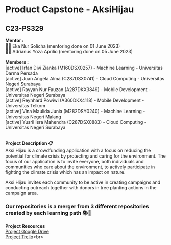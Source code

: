 # Product Capstone - AksiHijau

## **C23-PS329**

**Mentor :**   
👩‍🏫 Eka Nur Solicha (mentoring done on 01 June 2023)<br>
👨‍🏫 Adrianus Yoza Aprilio (mentoring done on 05 June 2023)<br>
<br>**Members :**<br> 
[active] Irfan Divi Zianka (M160DSX0257) - Machine Learning - Universitas Darma Persada<br>
[active] Juan Angela Alma (C287DSX0741) - Cloud Computing - Universitas Negeri Surabaya<br>
[active] Rayyan Nur Fauzan (A287DKX3849) - Mobile Development - Universitas Negeri Surabaya<br>
[active] Reynhard Powiwi (A360DKX4118) - Mobile Development - Universitas Telkom<br>
[active] Vina Maulida Junia (M282DSY0240) - Machine Learning - Universitas Negeri Malang<br>
[active] Yusril Isra Mahendra (C287DSX0883) - Cloud Computing - Universitas Negeri Surabaya<br>


<br>**Project Description 📋**<br>
Aksi Hijau is a crowdfunding application with a focus on reducing the potential for climate crisis by protecting and caring for the environment. The focus of our application is to invite everyone, both individuals and communities who care about the environment, to actively participate in fighting the climate crisis which has an impact on nature. 

Aksi Hijau invites each community to be active in creating campaigns and conducting outreach together with donors in tree planting actions in the campaign area.

### **Our repositories is a merger from 3 different repositories created by each learning path 📚🔄**

**Project Resources** <br>
[Project Google Drive](https://drive.google.com/drive/folders/1_cgaQPcp34YJ5Yk3loKtIDe-ALkOP1Hk?usp=sharing)<br>
[Project Trello]([https://trello.com/w/aksihijau](https://trello.com/invite/b/SSBd9nwj/ATTI65835540b8351a471ab317b562a1c1f61D81D5AE/product-building))<br>
<!--

**Here are some ideas to get you started:**

🙋‍♀️ A short introduction - what is your organization all about?
🌈 Contribution guidelines - how can the community get involved?
👩‍💻 Useful resources - where can the community find your docs? Is there anything else the community should know?
🍿 Fun facts - what does your team eat for breakfast?
🧙 Remember, you can do mighty things with the power of [Markdown](https://docs.github.com/github/writing-on-github/getting-started-with-writing-and-formatting-on-github/basic-writing-and-formatting-syntax)
-->
